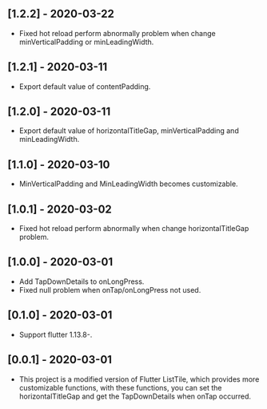 ## [1.2.2] - 2020-03-22

* Fixed hot reload perform abnormally problem when change minVerticalPadding or minLeadingWidth.


## [1.2.1] - 2020-03-11

* Export default value of contentPadding.


## [1.2.0] - 2020-03-11

* Export default value of horizontalTitleGap, minVerticalPadding and minLeadingWidth.


## [1.1.0] - 2020-03-10

* MinVerticalPadding and MinLeadingWidth becomes customizable.


## [1.0.1] - 2020-03-02

* Fixed hot reload perform abnormally when change horizontalTitleGap problem.


## [1.0.0] - 2020-03-01

* Add TapDownDetails to onLongPress.
* Fixed null problem when onTap/onLongPress not used.


## [0.1.0] - 2020-03-01

* Support flutter 1.13.8-.


## [0.0.1] - 2020-03-01

* This project is a modified version of Flutter ListTile, 
which provides more customizable functions, 
with these functions, 
you can set the horizontalTitleGap 
and get the TapDownDetails when onTap occurred.
